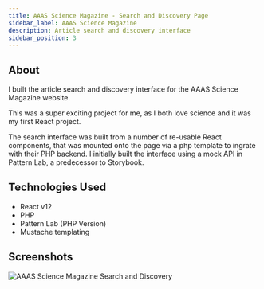```yaml
---
title: AAAS Science Magazine - Search and Discovery Page
sidebar_label: AAAS Science Magazine
description: Article search and discovery interface
sidebar_position: 3
---
```


## About

I built the article search and discovery interface for the AAAS Science Magazine website.

This was a super exciting project for me, as I both love science and it was my first React project.

The search interface was built from a number of re-usable React components, that was mounted onto the page via a php
template to ingrate with their PHP backend. I initially built the interface using a mock API in Pattern Lab, a
predecessor to Storybook.

## Technologies Used

- React v12
- PHP
- Pattern Lab (PHP Version)
- Mustache templating

## Screenshots

![AAAS Science Magazine Search and Discovery](/img/aaas.jpeg)
